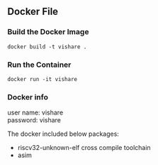 ## Docker File

### Build the Docker Image
```console
docker build -t vishare .
```

### Run the Container
```
docker run -it vishare
```

### Docker info
user name: vishare<br >
password: vishare

The docker included below packages:
* riscv32-unknown-elf cross compile toolchain
* asim

